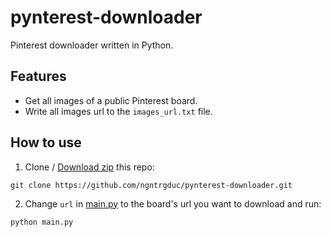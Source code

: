 # pynterest-downloader
Pinterest downloader written in Python.

## Features
- Get all images of a public Pinterest board.
- Write all images url to the `images_url.txt` file.

## How to use
1. Clone / [Download zip](https://github.com/ngntrgduc/pynterest-downloader/archive/refs/heads/master.zip) this repo:
```
git clone https://github.com/ngntrgduc/pynterest-downloader.git
```
2. Change `url` in [main.py](https://github.com/ngntrgduc/pynterest-downloader/blob/master/main.py) to the board's url you want to download and run:
```py
python main.py
```
